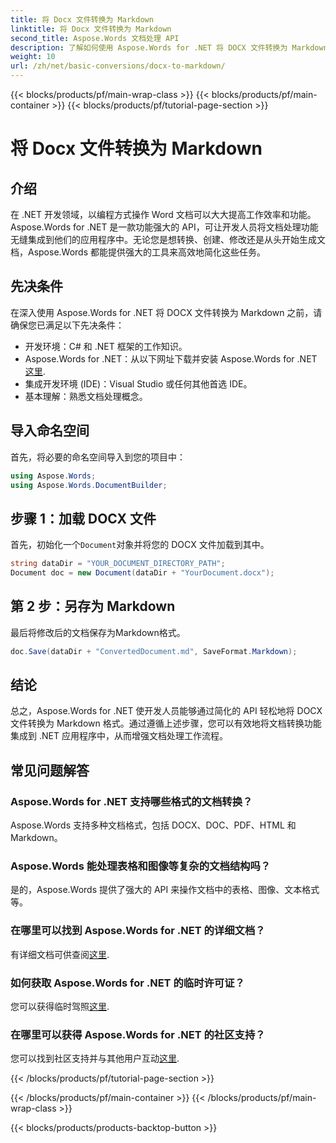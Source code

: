 ```yaml
---
title: 将 Docx 文件转换为 Markdown
linktitle: 将 Docx 文件转换为 Markdown
second_title: Aspose.Words 文档处理 API
description: 了解如何使用 Aspose.Words for .NET 将 DOCX 文件转换为 Markdown。按照我们的详细指南，无缝集成到您的 .NET 应用程序中。
weight: 10
url: /zh/net/basic-conversions/docx-to-markdown/
---
```


{{< blocks/products/pf/main-wrap-class >}}
{{< blocks/products/pf/main-container >}}
{{< blocks/products/pf/tutorial-page-section >}}

# 将 Docx 文件转换为 Markdown

## 介绍

在 .NET 开发领域，以编程方式操作 Word 文档可以大大提高工作效率和功能。Aspose.Words for .NET 是一款功能强大的 API，可让开发人员将文档处理功能无缝集成到他们的应用程序中。无论您是想转换、创建、修改还是从头开始生成文档，Aspose.Words 都能提供强大的工具来高效地简化这些任务。

## 先决条件

在深入使用 Aspose.Words for .NET 将 DOCX 文件转换为 Markdown 之前，请确保您已满足以下先决条件：

- 开发环境：C# 和 .NET 框架的工作知识。
- Aspose.Words for .NET：从以下网址下载并安装 Aspose.Words for .NET[这里](https://releases.aspose.com/words/net/).
- 集成开发环境 (IDE)：Visual Studio 或任何其他首选 IDE。
- 基本理解：熟悉文档处理概念。

## 导入命名空间

首先，将必要的命名空间导入到您的项目中：

```csharp
using Aspose.Words;
using Aspose.Words.DocumentBuilder;
```

## 步骤 1：加载 DOCX 文件

首先，初始化一个`Document`对象并将您的 DOCX 文件加载到其中。

```csharp
string dataDir = "YOUR_DOCUMENT_DIRECTORY_PATH";
Document doc = new Document(dataDir + "YourDocument.docx");
```

## 第 2 步：另存为 Markdown

最后将修改后的文档保存为Markdown格式。

```csharp
doc.Save(dataDir + "ConvertedDocument.md", SaveFormat.Markdown);
```

## 结论

总之，Aspose.Words for .NET 使开发人员能够通过简化的 API 轻松地将 DOCX 文件转换为 Markdown 格式。通过遵循上述步骤，您可以有效地将文档转换功能集成到 .NET 应用程序中，从而增强文档处理工作流程。

## 常见问题解答

### Aspose.Words for .NET 支持哪些格式的文档转换？
Aspose.Words 支持多种文档格式，包括 DOCX、DOC、PDF、HTML 和 Markdown。

### Aspose.Words 能处理表格和图像等复杂的文档结构吗？
是的，Aspose.Words 提供了强大的 API 来操作文档中的表格、图像、文本格式等。

### 在哪里可以找到 Aspose.Words for .NET 的详细文档？
有详细文档可供查阅[这里](https://reference.aspose.com/words/net/).

### 如何获取 Aspose.Words for .NET 的临时许可证？
您可以获得临时驾照[这里](https://purchase.aspose.com/temporary-license/).

### 在哪里可以获得 Aspose.Words for .NET 的社区支持？
您可以找到社区支持并与其他用户互动[这里](https://forum.aspose.com/c/words/8).

{{< /blocks/products/pf/tutorial-page-section >}}

{{< /blocks/products/pf/main-container >}}
{{< /blocks/products/pf/main-wrap-class >}}

{{< blocks/products/products-backtop-button >}}
